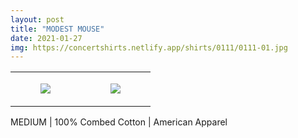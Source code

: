 ```yaml
---
layout: post
title: "MODEST MOUSE"
date: 2021-01-27
img: https://concertshirts.netlify.app/shirts/0111/0111-01.jpg
---
```




<table style="width:100%;"><tr><td style="vertical-align:top;">
      <figure class="tmblr-full" data-orig-height="2048" data-orig-width="1365" data-orig-src="https://concertshirts.netlify.app/shirts/0111/0111-01.jpg"><img src="https://64.media.tumblr.com/1fff45c9d6083a0523e316776d9f591e/8192ed526df18d2b-7b/s540x810/6379a86330021ebb498196ce7b051e21f17c7f84.jpg" data-orig-height="2048" data-orig-width="1365" data-orig-src="https://concertshirts.netlify.app/shirts/0111/0111-01.jpg"/></figure></td>
    <td style="vertical-align:top;">
      <figure class="tmblr-full" data-orig-height="2048" data-orig-width="1365" data-orig-src="https://concertshirts.netlify.app/shirts/0111/0111-02.jpg"><img src="https://64.media.tumblr.com/49a3cd2f40a3ddf2404be76df82ab032/8192ed526df18d2b-d4/s540x810/3ee0437bc17ca26364cb5d6c6b5f13642203eaf5.jpg" data-orig-height="2048" data-orig-width="1365" data-orig-src="https://concertshirts.netlify.app/shirts/0111/0111-02.jpg"/></figure></td>
  </tr></table><p>
  MEDIUM | 100% Combed Cotton | American Apparel
</p>
